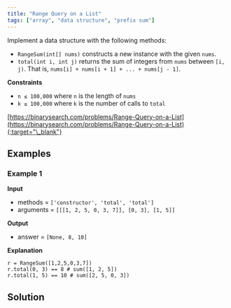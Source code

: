 ```yaml
---
title: "Range Query on a List"
tags: ["array", "data structure", "prefix sum"]
---
```


Implement a data structure with the following methods:

- `RangeSum(int[] nums)` constructs a new instance with the given `nums`.
- `total(int i, int j)` returns the sum of integers from `nums` between `[i, j)`. That is, `nums[i] + nums[i + 1] + ... + nums[j - 1]`.

**Constraints**

- `n ≤ 100,000` where `n` is the length of `nums`
- `k ≤ 100,000` where `k` is the number of calls to `total`

[https://binarysearch.com/problems/Range-Query-on-a-List](https://binarysearch.com/problems/Range-Query-on-a-List){:target="\_blank"}

## Examples

### Example 1

**Input**

- methods = `['constructor', 'total', 'total']`
- arguments = `[[[1, 2, 5, 0, 3, 7]], [0, 3], [1, 5]]`

**Output**

- answer = `[None, 8, 10]`

**Explanation**

```
r = RangeSum([1,2,5,0,3,7])
r.total(0, 3) == 8 # sum([1, 2, 5])
r.total(1, 5) == 10 # sum([2, 5, 0, 3])
```

## Solution

<script src="https://gist.github.com/yaeba/16da7be5123724fcf6eccc25581cef5a.js?file=Range-Query-on-a-List.cpp"></script>
